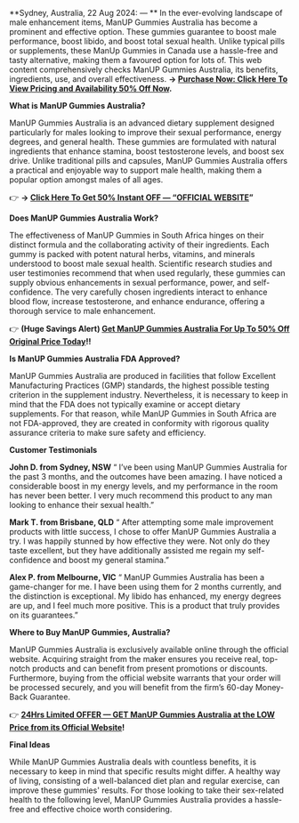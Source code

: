 **Sydney, Australia, 22 Aug 2024: — ** In the ever-evolving landscape of male enhancement items, ManUP Gummies Australia has become a prominent and effective option. These gummies guarantee to boost male performance, boost libido, and boost total sexual health. Unlike typical pills or supplements, these ManUp Gummies in Canada use a hassle-free and tasty alternative, making them a favoured option for lots of. This web content comprehensively checks ManUP Gummies Australia, its benefits, ingredients, use, and overall effectiveness. **→ [Purchase Now: Click Here To View Pricing and Availability 50% Off Now](https://www.sq9kj5ns.com/5MGD887/F4F75Z9/).**


**What is ManUP Gummies Australia?**

ManUP Gummies Australia is an advanced dietary supplement designed particularly for males looking to improve their sexual performance, energy degrees, and general health. These gummies are formulated with natural ingredients that enhance stamina, boost testosterone levels, and boost sex drive. Unlike traditional pills and capsules, ManUP Gummies Australia offers a practical and enjoyable way to support male health, making them a popular option amongst males of all ages.


👉 **→ [Click Here To Get 50% Instant OFF — “OFFICIAL WEBSITE](https://www.sq9kj5ns.com/5MGD887/F4F75Z9/)”**


**Does ManUP Gummies Australia Work?**

The effectiveness of ManUP Gummies in South Africa hinges on their distinct formula and the collaborating activity of their ingredients. Each gummy is packed with potent natural herbs, vitamins, and minerals understood to boost male sexual health. Scientific research studies and user testimonies recommend that when used regularly, these gummies can supply obvious enhancements in sexual performance, power, and self-confidence. The very carefully chosen ingredients interact to enhance blood flow, increase testosterone, and enhance endurance, offering a thorough service to male enhancement.


👉 **(Huge Savings Alert) [Get ManUP Gummies Australia For Up To 50% Off Original Price Today](https://www.sq9kj5ns.com/5MGD887/F4F75Z9/)!!**


**Is ManUP Gummies Australia FDA Approved?**

ManUP Gummies Australia are produced in facilities that follow Excellent Manufacturing Practices (GMP) standards, the highest possible testing criterion in the supplement industry. Nevertheless, it is necessary to keep in mind that the FDA does not typically examine or accept dietary supplements. For that reason, while ManUP Gummies in South Africa are not FDA-approved, they are created in conformity with rigorous quality assurance criteria to make sure safety and efficiency.


**Customer Testimonials**

**John D. from Sydney, NSW**
“ I’ve been using ManUP Gummies Australia for the past 3 months, and the outcomes have been amazing. I have noticed a considerable boost in my energy levels, and my performance in the room has never been better. I very much recommend this product to any man looking to enhance their sexual health.”

**Mark T. from Brisbane, QLD**
“ After attempting some male improvement products with little success, I chose to offer ManUP Gummies Australia a try. I was happily stunned by how effective they were. Not only do they taste excellent, but they have additionally assisted me regain my self-confidence and boost my general stamina.”

**Alex P. from Melbourne, VIC**
“ ManUP Gummies Australia has been a game-changer for me. I have been using them for 2 months currently, and the distinction is exceptional. My libido has enhanced, my energy degrees are up, and I feel much more positive. This is a product that truly provides on its guarantees.”


**Where to Buy ManUP Gummies, Australia?**

ManUP Gummies Australia is exclusively available online through the official website. Acquiring straight from the maker ensures you receive real, top-notch products and can benefit from present promotions or discounts. Furthermore, buying from the official website warrants that your order will be processed securely, and you will benefit from the firm’s 60-day Money-Back Guarantee.


👉 **[24Hrs Limited OFFER — GET ManUP Gummies Australia at the LOW Price from its Official Website](https://www.sq9kj5ns.com/5MGD887/F4F75Z9/)!**


**Final Ideas**

While ManUP Gummies Australia deals with countless benefits, it is necessary to keep in mind that specific results might differ. A healthy way of living, consisting of a well-balanced diet plan and regular exercise, can improve these gummies' results. For those looking to take their sex-related health to the following level, ManUP Gummies Australia provides a hassle-free and effective choice worth considering.

